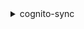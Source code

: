 <details><summary>cognito-sync</summary><blockquote>

- **<details><summary>bulk-publish</summary><blockquote>**

  * --identity-pool-id
  * --cli-input-json
  * --cli-input-yaml
  * --generate-cli-skeleton


- **<details><summary>delete-dataset</summary><blockquote>**

  * --identity-pool-id
  * --identity-id
  * --dataset-name
  * --cli-input-json
  * --cli-input-yaml
  * --generate-cli-skeleton


- **<details><summary>describe-dataset</summary><blockquote>**

  * --identity-pool-id
  * --identity-id
  * --dataset-name
  * --cli-input-json
  * --cli-input-yaml
  * --generate-cli-skeleton


- **<details><summary>describe-identity-pool-usage</summary><blockquote>**

  * --identity-pool-id
  * --cli-input-json
  * --cli-input-yaml
  * --generate-cli-skeleton


- **<details><summary>describe-identity-usage</summary><blockquote>**

  * --identity-pool-id
  * --identity-id
  * --cli-input-json
  * --cli-input-yaml
  * --generate-cli-skeleton


- **<details><summary>get-bulk-publish-details</summary><blockquote>**

  * --identity-pool-id
  * --cli-input-json
  * --cli-input-yaml
  * --generate-cli-skeleton


- **<details><summary>get-cognito-events</summary><blockquote>**

  * --identity-pool-id
  * --cli-input-json
  * --cli-input-yaml
  * --generate-cli-skeleton


- **<details><summary>get-identity-pool-configuration</summary><blockquote>**

  * --identity-pool-id
  * --cli-input-json
  * --cli-input-yaml
  * --generate-cli-skeleton


- **<details><summary>help</summary><blockquote>**

  * 


- **<details><summary>list-datasets</summary><blockquote>**

  * --identity-pool-id
  * --identity-id
  * --next-token
  * --max-results
  * --cli-input-json
  * --cli-input-yaml
  * --generate-cli-skeleton


- **<details><summary>list-identity-pool-usage</summary><blockquote>**

  * --next-token
  * --max-results
  * --cli-input-json
  * --cli-input-yaml
  * --generate-cli-skeleton


- **<details><summary>list-records</summary><blockquote>**

  * --identity-pool-id
  * --identity-id
  * --dataset-name
  * --last-sync-count
  * --next-token
  * --max-results
  * --sync-session-token
  * --cli-input-json
  * --cli-input-yaml
  * --generate-cli-skeleton


- **<details><summary>register-device</summary><blockquote>**

  * --identity-pool-id
  * --identity-id
  * --platform
  * --token
  * --cli-input-json
  * --cli-input-yaml
  * --generate-cli-skeleton


- **<details><summary>set-cognito-events</summary><blockquote>**

  * --identity-pool-id
  * --events
  * --cli-input-json
  * --cli-input-yaml
  * --generate-cli-skeleton


- **<details><summary>set-identity-pool-configuration</summary><blockquote>**

  * --identity-pool-id
  * --push-sync
  * --cognito-streams
  * --cli-input-json
  * --cli-input-yaml
  * --generate-cli-skeleton


- **<details><summary>subscribe-to-dataset</summary><blockquote>**

  * --identity-pool-id
  * --identity-id
  * --dataset-name
  * --device-id
  * --cli-input-json
  * --cli-input-yaml
  * --generate-cli-skeleton


- **<details><summary>unsubscribe-from-dataset</summary><blockquote>**

  * --identity-pool-id
  * --identity-id
  * --dataset-name
  * --device-id
  * --cli-input-json
  * --cli-input-yaml
  * --generate-cli-skeleton


- **<details><summary>update-records</summary><blockquote>**

  * --identity-pool-id
  * --identity-id
  * --dataset-name
  * --device-id
  * --record-patches
  * --sync-session-token
  * --client-context
  * --cli-input-json
  * --cli-input-yaml
  * --generate-cli-skeleton


</blockquote></details>
</blockquote></details>
</blockquote></details>
</blockquote></details>
</blockquote></details>
</blockquote></details>
</blockquote></details>
</blockquote></details>
</blockquote></details>
</blockquote></details>
</blockquote></details>
</blockquote></details>
</blockquote></details>
</blockquote></details>
</blockquote></details>
</blockquote></details>
</blockquote></details>
</blockquote></details>
</blockquote></details>
